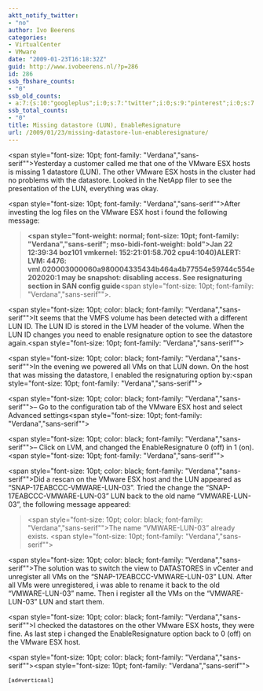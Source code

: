 ```yaml
---
aktt_notify_twitter:
- "no"
author: Ivo Beerens
categories:
- VirtualCenter
- VMware
date: "2009-01-23T16:18:32Z"
guid: http://www.ivobeerens.nl/?p=286
id: 286
ssb_fbshare_counts:
- "0"
ssb_old_counts:
- a:7:{s:10:"googleplus";i:0;s:7:"twitter";i:0;s:9:"pinterest";i:0;s:7:"fbshare";i:0;s:8:"linkedin";i:0;s:6:"reddit";i:0;s:6:"tumblr";i:0;}
ssb_total_counts:
- "0"
title: Missing datastore (LUN), EnableResignature
url: /2009/01/23/missing-datastore-lun-enableresignature/
---
```


 <span style="line-height: 150%; mso-bidi-font-size: 11.0pt"><font size="+0"><span style="line-height: 150%; mso-bidi-font-size: 11.0pt"><font color="#000000" face="TheMix B3 Light" size="3"><span class="Apple-style-span" style="word-spacing: 0px; font: 11px/17px verdana; text-transform: none; color: rgb(0,0,0); text-indent: 0px; white-space: normal; letter-spacing: normal; border-collapse: separate; orphans: 2; widows: 2; -webkit-border-horizontal-spacing: 0px; -webkit-border-vertical-spacing: 0px; -webkit-text-decorations-in-effect: none; -webkit-text-size-adjust: auto; -webkit-text-stroke-width: 0"><span style="line-height: 150%; mso-bidi-font-size: 11.0pt"><span class="Apple-style-span" style="word-spacing: 0px; font: 11px/17px verdana; text-transform: none; color: rgb(0,0,0); text-indent: 0px; white-space: normal; letter-spacing: normal; border-collapse: separate; orphans: 2; widows: 2; -webkit-border-horizontal-spacing: 0px; -webkit-border-vertical-spacing: 0px; -webkit-text-decorations-in-effect: none; -webkit-text-size-adjust: auto; -webkit-text-stroke-width: 0"> </span></span></span></font></span></font></span>

<span style="font-size: 10pt; font-family: "Verdana","sans-serif"">Yesterday a customer called me that one of the VMware ESX hosts is missing 1 datastore (LUN). The other VMware ESX hosts in the cluster had no problems with the datastore. Looked in the NetApp filer to see the presentation of the LUN, everything was okay. </span>

<span style="font-size: 10pt; font-family: "Verdana","sans-serif"">After investing the log files on the VMware ESX host i found the following message: </span>

> **<span style="font-weight: normal; font-size: 10pt; font-family: "Verdana","sans-serif"; mso-bidi-font-weight: bold">Jan 22 12:39:34 boz101 vmkernel: 152:21:01:58.702 cpu4:1040)ALERT: LVM: 4476: vml.020003000060a980004335434b464a4b77554e59744c554e202020:1 may be snapshot: disabling access. See resignaturing section in SAN config guide</span>**<span style="font-size: 10pt; font-family: "Verdana","sans-serif"">. </span>

<span style="font-size: 10pt; color: black; font-family: "Verdana","sans-serif"">It seems that the VMFS volume has been detected with a different LUN ID. The LUN ID is stored in the LVM header of the volume. When the LUN ID changes you need to enable resignature option to see the datastore again.</span><span style="font-size: 10pt; font-family: "Verdana","sans-serif""> </span>

<span style="font-size: 10pt; color: black; font-family: "Verdana","sans-serif"">In the evening we powered all VMs on that LUN down. On the host that was missing the datastore, I enabled the resignaturing option by:</span><span style="font-size: 10pt; font-family: "Verdana","sans-serif""> </span>

<span style="font-size: 10pt; color: black; font-family: "Verdana","sans-serif"">– Go to the configuration tab of the VMware ESX host and select Advanced settings</span><span style="font-size: 10pt; font-family: "Verdana","sans-serif""> </span>

<span style="font-size: 10pt; color: black; font-family: "Verdana","sans-serif"">– Click on LVM, and changed the <span class="apple-style-span"><span style="word-spacing: 0px; orphans: 2; widows: 2; -webkit-border-horizontal-spacing: 0px; -webkit-border-vertical-spacing: 0px; -webkit-text-decorations-in-effect: none; -webkit-text-size-adjust: auto; -webkit-text-stroke-width: 0">EnableResignature 0 (off) in 1 (on). </span></span></span><span style="font-size: 10pt; font-family: "Verdana","sans-serif""></span>

<span class="apple-style-span"><span style="font-size: 10pt; color: black; font-family: "Verdana","sans-serif""><span style="word-spacing: 0px; orphans: 2; widows: 2; -webkit-border-horizontal-spacing: 0px; -webkit-border-vertical-spacing: 0px; -webkit-text-decorations-in-effect: none; -webkit-text-size-adjust: auto; -webkit-text-stroke-width: 0">Did a rescan on the VMware ESX host and the LUN appeared as “SNAP-17EABCCC-VMWARE-LUN-03”. Tried the change the “SNAP-17EABCCC-VMWARE-LUN-03” LUN back to the old name “VMWARE-LUN-03”, the following message appeared:</span></span></span>

> <span class="apple-style-span"><span style="font-size: 10pt; color: black; font-family: "Verdana","sans-serif""><span style="word-spacing: 0px; orphans: 2; widows: 2; -webkit-border-horizontal-spacing: 0px; -webkit-border-vertical-spacing: 0px; -webkit-text-decorations-in-effect: none; -webkit-text-size-adjust: auto; -webkit-text-stroke-width: 0">The name “VMWARE-LUN-03” already exists. </span></span></span><span style="font-size: 10pt; font-family: "Verdana","sans-serif""></span>

<span class="apple-style-span"><span style="font-size: 10pt; color: black; font-family: "Verdana","sans-serif""><span style="word-spacing: 0px; orphans: 2; widows: 2; -webkit-border-horizontal-spacing: 0px; -webkit-border-vertical-spacing: 0px; -webkit-text-decorations-in-effect: none; -webkit-text-size-adjust: auto; -webkit-text-stroke-width: 0">The solution was to switch the view to DATASTORES in vCenter and unregister all VMs on the “SNAP-17EABCCC-VMWARE-LUN-03” LUN. After all VMs were unregistered, i was able to rename it back to the old “VMWARE-LUN-03” name. Then i register all the VMs on the “VMWARE-LUN-03” LUN and start them.</span></span></span>

<span class="apple-style-span"><span style="font-size: 10pt; color: black; font-family: "Verdana","sans-serif""><span style="word-spacing: 0px; orphans: 2; widows: 2; -webkit-border-horizontal-spacing: 0px; -webkit-border-vertical-spacing: 0px; -webkit-text-decorations-in-effect: none; -webkit-text-size-adjust: auto; -webkit-text-stroke-width: 0">I checked the datastores on the other VMware ESX hosts, they were fine. As last step i changed the <span class="apple-style-span"><span style="word-spacing: 0px; orphans: 2; widows: 2; -webkit-border-horizontal-spacing: 0px; -webkit-border-vertical-spacing: 0px; -webkit-text-decorations-in-effect: none; -webkit-text-size-adjust: auto; -webkit-text-stroke-width: 0">EnableResignature option back to 0 (off) on the VMware ESX host. </span></span></span></span></span>

<span class="apple-style-span"><span style="font-size: 10pt; color: black; font-family: "Verdana","sans-serif""><span style="word-spacing: 0px; orphans: 2; widows: 2; -webkit-border-horizontal-spacing: 0px; -webkit-border-vertical-spacing: 0px; -webkit-text-decorations-in-effect: none; -webkit-text-size-adjust: auto; -webkit-text-stroke-width: 0"></span></span></span><span style="font-size: 10pt; font-family: "Verdana","sans-serif""></span>

<span style="word-spacing: 0px; orphans: 2; widows: 2; -webkit-border-horizontal-spacing: 0px; -webkit-border-vertical-spacing: 0px; -webkit-text-decorations-in-effect: none; -webkit-text-size-adjust: auto; -webkit-text-stroke-width: 0"></span>

<span style="line-height: 150%; mso-bidi-font-size: 11.0pt"><font size="+0"><span style="line-height: 150%; mso-bidi-font-size: 11.0pt"><font color="#000000" face="TheMix B3 Light" size="3"><span class="Apple-style-span" style="word-spacing: 0px; font: 11px/17px verdana; text-transform: none; color: rgb(0,0,0); text-indent: 0px; white-space: normal; letter-spacing: normal; border-collapse: separate; orphans: 2; widows: 2; -webkit-border-horizontal-spacing: 0px; -webkit-border-vertical-spacing: 0px; -webkit-text-decorations-in-effect: none; -webkit-text-size-adjust: auto; -webkit-text-stroke-width: 0"><span style="line-height: 150%; mso-bidi-font-size: 11.0pt"><span class="Apple-style-span" style="word-spacing: 0px; font: 11px/17px verdana; text-transform: none; color: rgb(0,0,0); text-indent: 0px; white-space: normal; letter-spacing: normal; border-collapse: separate; orphans: 2; widows: 2; -webkit-border-horizontal-spacing: 0px; -webkit-border-vertical-spacing: 0px; -webkit-text-decorations-in-effect: none; -webkit-text-size-adjust: auto; -webkit-text-stroke-width: 0"></span></span></span></font></span></font></span>

<span style="line-height: 150%; mso-bidi-font-size: 11.0pt"><font size="+0"><span style="line-height: 150%; mso-bidi-font-size: 11.0pt"><font color="#000000" face="TheMix B3 Light" size="3"><span class="Apple-style-span" style="word-spacing: 0px; font: 11px/17px verdana; text-transform: none; color: rgb(0,0,0); text-indent: 0px; white-space: normal; letter-spacing: normal; border-collapse: separate; orphans: 2; widows: 2; -webkit-border-horizontal-spacing: 0px; -webkit-border-vertical-spacing: 0px; -webkit-text-decorations-in-effect: none; -webkit-text-size-adjust: auto; -webkit-text-stroke-width: 0"></span></font></span></font></span>

<span style="line-height: 150%; mso-bidi-font-size: 11.0pt"><font size="+0"><span style="line-height: 150%; mso-bidi-font-size: 11.0pt"><font color="#000000" face="TheMix B3 Light" size="3"><span class="Apple-style-span" style="word-spacing: 0px; font: 11px/17px verdana; text-transform: none; color: rgb(0,0,0); text-indent: 0px; white-space: normal; letter-spacing: normal; border-collapse: separate; orphans: 2; widows: 2; -webkit-border-horizontal-spacing: 0px; -webkit-border-vertical-spacing: 0px; -webkit-text-decorations-in-effect: none; -webkit-text-size-adjust: auto; -webkit-text-stroke-width: 0"> <font class="" face="Courier New" style="font-family: "><font class="" face="Courier New" style="font-family: ">\[ad#verticaal\]</font></font></span></font></span></font></span>

 <span style="line-height: 150%; mso-bidi-font-size: 11.0pt"><font size="+0"><font size="+0"><font face="TheMix B3 Light"><span class="Apple-style-span" style="word-spacing: 0px; font: 12px/14px verdana; text-transform: none; color: rgb(64,64,64); text-indent: 0px; white-space: normal; letter-spacing: normal; border-collapse: separate; text-align: left; orphans: 2; widows: 2; -webkit-border-horizontal-spacing: 0px; -webkit-border-vertical-spacing: 0px; -webkit-text-decorations-in-effect: none; -webkit-text-size-adjust: auto; -webkit-text-stroke-width: 0"></span></font></font></font></span>

<span style="line-height: 150%; mso-bidi-font-size: 11.0pt"><font size="+0"><font size="+0"><font face="TheMix B3 Light"></font> </font></font></span>
